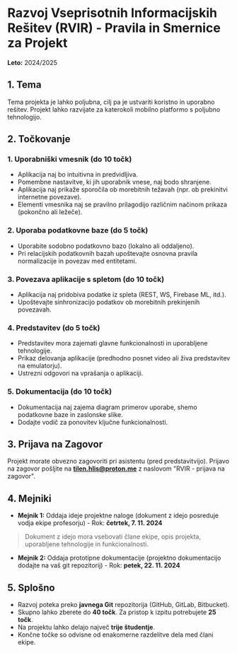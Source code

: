 # Razvoj Vseprisotnih Informacijskih Rešitev (RVIR) - Pravila in Smernice za Projekt

**Leto:** 2024/2025  

## 1. Tema
Tema projekta je lahko poljubna, cilj pa je ustvariti koristno in uporabno rešitev. Projekt lahko razvijate za katerokoli mobilno platformo s poljubno tehnologijo.

## 2. Točkovanje

### 1. Uporabniški vmesnik (do 10 točk)
- Aplikacija naj bo intuitivna in predvidljiva.
- Pomembne nastavitve, ki jih uporabnik vnese, naj bodo shranjene.
- Aplikacija naj prikaže sporočila ob morebitnih težavah (npr. ob prekinitvi internetne povezave).
- Elementi vmesnika naj se pravilno prilagodijo različnim načinom prikaza (pokončno ali ležeče).

### 2. Uporaba podatkovne baze (do 5 točk)
- Uporabite sodobno podatkovno bazo (lokalno ali oddaljeno).
- Pri relacijskih podatkovnih bazah upoštevajte osnovna pravila normalizacije in povezav med entitetami.

### 3. Povezava aplikacije s spletom (do 10 točk)
- Aplikacija naj pridobiva podatke iz spleta (REST, WS, Firebase ML, itd.).
- Upoštevajte sinhronizacijo podatkov ob morebitnih prekinjenih povezavah.

### 4. Predstavitev (do 5 točk)
- Predstavitev mora zajemati glavne funkcionalnosti in uporabljene tehnologije.
- Prikaz delovanja aplikacije (predhodno posnet video ali živa predstavitev na emulatorju).
- Ustrezni odgovori na vprašanja o aplikaciji.

### 5. Dokumentacija (do 10 točk)
- Dokumentacija naj zajema diagram primerov uporabe, shemo podatkovne baze in zaslonske slike.
- Dodajte vodič za ponovitev ključne funkcionalnosti.

## 3. Prijava na Zagovor
Projekt morate obvezno zagovoriti pri asistentu (pred predstavitvijo). Prijavo na zagovor pošljite na **tilen.hlis@proton.me** z naslovom "RVIR - prijava na zagovor".

## 4. Mejniki

- **Mejnik 1:** Oddaja ideje projektne naloge (dokument z idejo posreduje vodja ekipe profesorju) - Rok: **četrtek, 7. 11. 2024** 
> Dokument z idejo mora vsebovati člane ekipe, opis projekta, uporabljene tehnologije in funkcionalnosti.
- **Mejnik 2:** Oddaja prototipne dokumentacije (projektno dokumentacijo dodajte na vaš git repozitorij) - Rok: **petek, 22. 11. 2024**

## 5. Splošno
- Razvoj poteka preko **javnega Git** repozitorija (GitHub, GitLab, Bitbucket).
- Skupno lahko zberete do **40 točk**. Za pristop k izpitu potrebujete **25 točk**.
- Na projektu lahko delajo največ **trije študentje**.
- Končne točke so odvisne od enakomerne razdelitve dela med člani ekipe.
